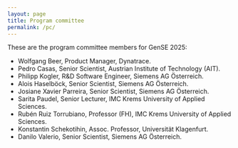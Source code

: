 ```yaml
---
layout: page
title: Program committee
permalink: /pc/
---
```


These are the program committee members for GenSE 2025:

- Wolfgang Beer, Product Manager, Dynatrace.
- Pedro Casas, Senior Scientist, Austrian Institute of Technology (AIT).
- Philipp Kogler, R&D Software Engineer, Siemens AG Österreich.
- Alois Haselböck, Senior Scientist, Siemens AG Österreich.
- Josiane Xavier Parreira, Senior Scientist, Siemens AG Österreich.
- Sarita Paudel, Senior Lecturer, IMC Krems University of Applied Sciences.
- Rubén Ruiz Torrubiano, Professor (FH), IMC Krems University of Applied Sciences.
- Konstantin Schekotihin, Assoc. Professor, Universität Klagenfurt.
- Danilo Valerio, Senior Scientist, Siemens AG Österreich.



